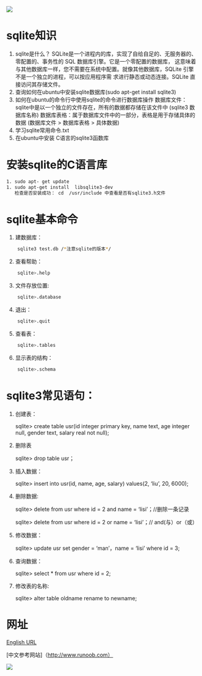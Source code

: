 ![](https://timgsa.baidu.com/timg?image&quality=80&size=b9999_10000&sec=1489587487490&di=9a3c59b34edca317d969e8199150a31f&imgtype=0&src=http%3A%2F%2Fimg.blog.csdn.net%2F20160429083335956)

# sqlite知识
1. sqlite是什么？
   SQLite是一个进程内的库，实现了自给自足的、无服务器的、零配置的、事务性的 SQL 数据库引擎。它是一个零配置的数据库，
   这意味着与其他数据库一样，您不需要在系统中配置。就像其他数据库，SQLite 引擎不是一个独立的进程，可以按应用程序需
   求进行静态或动态连接。SQLite 直接访问其存储文件。
2. 查询如何在ubuntu中安装sqlite数据库(sudo apt-get install sqlite3)
3. 如何在ubuntu的命令行中使用sqlite的命令进行数据库操作
   数据库文件：sqlite中是以一个独立的文件存在，所有的数据都存储在该文件中 (sqlite3 数据库名称)
   数据库表格：属于数据库文件中的一部分，表格是用于存储具体的数据
   (数据库文件 > 数据库表格 > 具体数据)
4. 学习sqlite常用命令.txt
5. 在ubuntu中安装 C语言的sqlite3函数库
# 安装sqlite的C语言库
```sh
1. sudo apt- get update
1. sudo apt-get install  libsqlite3-dev
   检查是否安装成功： cd  /usr/include 中查看是否有sqlite3.h文件
```
# sqlite基本命令
1. 建数据库：
```sh
    sqlite3 test.db /*注意sqlite的版本*/
```
2. 查看帮助：
```sh
    sqlite>.help
```
3. 文件存放位置:
```sh
    sqlite>.database
```
4. 退出：
```sh
    sqlite>.quit
```
5. 查看表：
```sh
    sqlite>.tables
```
6. 显示表的结构：
```sh
    sqlite>.schema
```
# sqlite3常见语句：

1. 创建表：

    sqlite> create table usr(id integer primary key, name text, age integer null, gender text,
    salary real not null);

2. 删除表

    sqlite> drop table usr；

3. 插入数据：

    sqlite> insert into usr(id, name, age, salary) values(2, ‘liu’, 20, 6000);

4. 删除数据:

    sqlite> delete from usr where id = 2 and name = ‘lisi’；//删除一条记录

    sqlite> delete from usr where id = 2 or name = ‘lisi’；// and(与）or（或）

5. 修改数据：

    sqlite> update usr set gender = ‘man’，name = ‘lisi’ where id = 3;

6. 查询数据：

    sqlite> select * from usr where id = 2;

7. 修改表的名称:

    sqlite> alter table oldname rename to newname;


# 网址
 [English URL](https://www.sqlite.org/index.html)

 [中文参考网站]（http://www.runoob.com）


![](http://www.runoob.com/wp-content/themes/runoob/assets/img/404.jpg)


